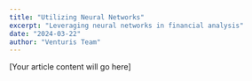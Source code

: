 ```yaml
---
title: "Utilizing Neural Networks"
excerpt: "Leveraging neural networks in financial analysis"
date: "2024-03-22"
author: "Venturis Team"
---
```


[Your article content will go here] 